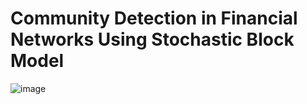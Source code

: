 # Community Detection in Financial Networks Using Stochastic Block Model  

![image](https://github.com/user-attachments/assets/ec1b83c1-28f2-4390-95af-8b28d0794421)
